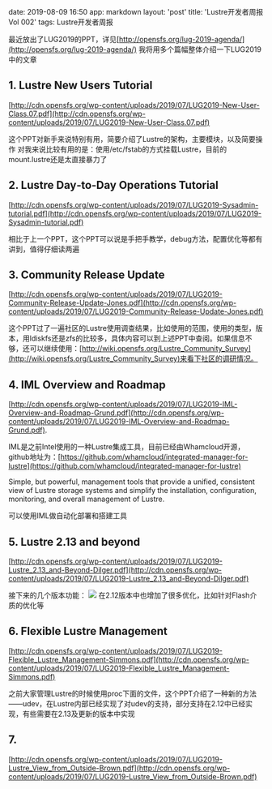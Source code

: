 date: 2019-08-09 16:50
app: markdown
layout: 'post'
title: 'Lustre开发者周报Vol 002'
tags: Lustre开发者周报

最近放出了LUG2019的PPT，详见[http://opensfs.org/lug-2019-agenda/](http://opensfs.org/lug-2019-agenda/)
我将用多个篇幅整体介绍一下LUG2019中的文章
## 1. Lustre New Users Tutorial 
[http://cdn.opensfs.org/wp-content/uploads/2019/07/LUG2019-New-User-Class.07.pdf](http://cdn.opensfs.org/wp-content/uploads/2019/07/LUG2019-New-User-Class.07.pdf)    
  
这个PPT对新手来说特别有用，简要介绍了Lustre的架构，主要模块，以及简要操作
对我来说比较有用的是：使用/etc/fstab的方式挂载Lustre，目前的mount.lustre还是太直接暴力了

## 2. Lustre Day‐to‐Day Operations Tutorial
[http://cdn.opensfs.org/wp-content/uploads/2019/07/LUG2019-Sysadmin-tutorial.pdf](http://cdn.opensfs.org/wp-content/uploads/2019/07/LUG2019-Sysadmin-tutorial.pdf)      

相比于上一个PPT，这个PPT可以说是手把手教学，debug方法，配置优化等都有讲到，值得仔细读两遍

## 3. Community Release Update 
[http://cdn.opensfs.org/wp-content/uploads/2019/07/LUG2019-Community-Release-Update-Jones.pdf](http://cdn.opensfs.org/wp-content/uploads/2019/07/LUG2019-Community-Release-Update-Jones.pdf)      

这个PPT过了一遍社区的Lustre使用调查结果，比如使用的范围，使用的类型，版本，用ldiskfs还是zfs的比较多，具体内容可以到上述PPT中查阅。如果信息不够，还可以继续使用：[http://wiki.opensfs.org/Lustre_Community_Survey](http://wiki.opensfs.org/Lustre_Community_Survey)来看下社区的调研情况。

## 4.  IML Overview and Roadmap
[http://cdn.opensfs.org/wp-content/uploads/2019/07/LUG2019-IML-Overview-and-Roadmap-Grund.pdf](http://cdn.opensfs.org/wp-content/uploads/2019/07/LUG2019-IML-Overview-and-Roadmap-Grund.pdf).   

IML是之前Intel使用的一种Lustre集成工具，目前已经由Whamcloud开源，github地址为：[https://github.com/whamcloud/integrated-manager-for-lustre](https://github.com/whamcloud/integrated-manager-for-lustre)  

Simple, but powerful, management tools that provide a unified, consistent view of Lustre storage systems and simplify the installation, configuration, monitoring, and overall management of Lustre.  

可以使用IML做自动化部署和搭建工具


## 5.  Lustre 2.13 and beyond
[http://cdn.opensfs.org/wp-content/uploads/2019/07/LUG2019-Lustre_2.13_and-Beyond-Dilger.pdf](http://cdn.opensfs.org/wp-content/uploads/2019/07/LUG2019-Lustre_2.13_and-Beyond-Dilger.pdf)

接下来的几个版本功能：
![](./_image/2019-08-09/2019-08-19-20-36-59.png)
在2.12版本中也增加了很多优化，比如针对Flash介质的优化等  

## 6. Flexible Lustre Management
[http://cdn.opensfs.org/wp-content/uploads/2019/07/LUG2019-Flexible_Lustre_Management-Simmons.pdf](http://cdn.opensfs.org/wp-content/uploads/2019/07/LUG2019-Flexible_Lustre_Management-Simmons.pdf)   

之前大家管理Lustre的时候使用proc下面的文件，这个PPT介绍了一种新的方法——udev，在Lustre内部已经实现了对udev的支持，部分支持在2.12中已经实现，有些需要在2.13及更新的版本中实现  

## 7. 
[http://cdn.opensfs.org/wp-content/uploads/2019/07/LUG2019-Lustre_View_from_Outside-Brown.pdf](http://cdn.opensfs.org/wp-content/uploads/2019/07/LUG2019-Lustre_View_from_Outside-Brown.pdf)































